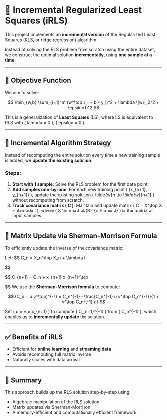 # 📘 Incremental Regularized Least Squares (iRLS)

This project implements an **incremental version** of the Regularized Least Squares (RLS, or ridge regression) algorithm.

Instead of solving the RLS problem from scratch using the entire dataset, we construct the optimal solution **incrementally**, using **one sample at a time**.

---

## 🧮 Objective Function

We aim to solve:

$$
\min_{w,b} \sum_{i=1}^m (w^\top x_i + b - y_i)^2 + \lambda \|w\|_2^2 + \epsilon b^2
$$


This is a generalization of **Least Squares** (LS), where LS is equivalent to RLS with \( lambda = 0 \), \( epsilon = 0 \).

---

## 🚀 Incremental Algorithm Strategy

Instead of recomputing the entire solution every time a new training sample is added, we **update the existing solution**:

### Steps:

1. **Start with 1 sample**: Solve the RLS problem for the first data point.
2. **Add samples one-by-one**: For each new training point \( (x_{n+1}, y_{n+1}) \), update the existing solution \( \tilde{w}_n \to \tilde{w}_{n+1} \) without recomputing from scratch.
3. **Track covariance matrix \( C \)**: Maintain and update matrix \( C = X^\top X + \lambda I \), where \( X \in \mathbb{R}^{n \times d} \) is the matrix of input samples.

---

## 🔁 Matrix Update via Sherman-Morrison Formula

To efficiently update the inverse of the covariance matrix:

Let:
$$
C_n = X_n^\top X_n + \lambda I 

$$

$$
C_{n+1} = C_n + x_{n+1} x_{n+1}^\top 

$$
We use the **Sherman-Morrison formula** to compute:

$$
(C_n + u v^\top)^{-1} = C_n^{-1} - \frac{C_n^{-1} u v^\top C_n^{-1}}{1 + v^\top C_n^{-1} u}
$$

Set \( u = v = x_{n+1} \) to compute \( C_{n+1}^{-1} \) from \( C_n^{-1} \), which enables us to **incrementally update** the solution.

---

## ✅ Benefits of iRLS

- Efficient for **online learning** and **streaming data**
- Avoids recomputing full matrix inverse
- Naturally scales with data arrival

---

## 📌 Summary

This approach builds up the RLS solution step-by-step using:
- Algebraic manipulation of the RLS solution
- Matrix updates via Sherman-Morrison
- A memory-efficient and computationally efficient framework
